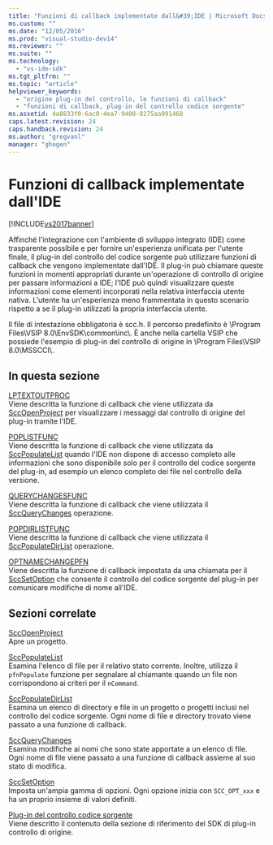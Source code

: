 ```yaml
---
title: "Funzioni di callback implementate dall&#39;IDE | Microsoft Docs"
ms.custom: ""
ms.date: "12/05/2016"
ms.prod: "visual-studio-dev14"
ms.reviewer: ""
ms.suite: ""
ms.technology: 
  - "vs-ide-sdk"
ms.tgt_pltfrm: ""
ms.topic: "article"
helpviewer_keywords: 
  - "origine plug-in del controllo, le funzioni di callback"
  - "funzioni di callback, plug-in del controllo codice sorgente"
ms.assetid: 4a8833f0-6ac0-4ea7-9400-8275aa991468
caps.latest.revision: 24
caps.handback.revision: 24
ms.author: "gregvanl"
manager: "ghogen"
---
```

# Funzioni di callback implementate dall&#39;IDE
[!INCLUDE[vs2017banner](../code-quality/includes/vs2017banner.md)]

Affinché l'integrazione con l'ambiente di sviluppo integrato \(IDE\) come trasparente possibile e per fornire un'esperienza unificata per l'utente finale, il plug\-in del controllo del codice sorgente può utilizzare funzioni di callback che vengono implementate dall'IDE. Il plug\-in può chiamare queste funzioni in momenti appropriati durante un'operazione di controllo di origine per passare informazioni a IDE; l'IDE può quindi visualizzare queste informazioni come elementi incorporati nella relativa interfaccia utente nativa. L'utente ha un'esperienza meno frammentata in questo scenario rispetto a se il plug\-in utilizzati la propria interfaccia utente.  
  
 Il file di intestazione obbligatoria è scc.h. Il percorso predefinito è \\Program Files\\VSIP 8.0\\EnvSDK\\common\\inc\\. È anche nella cartella VSIP che possiede l'esempio di plug\-in del controllo di origine in \\Program Files\\VSIP 8.0\\MSSCCI\\.  
  
## In questa sezione  
 [LPTEXTOUTPROC](../extensibility/lptextoutproc.md)  
 Viene descritta la funzione di callback che viene utilizzata da [SccOpenProject](../extensibility/sccopenproject-function.md) per visualizzare i messaggi dal controllo di origine del plug\-in tramite l'IDE.  
  
 [POPLISTFUNC](../extensibility/poplistfunc.md)  
 Viene descritta la funzione di callback che viene utilizzata da [SccPopulateList](../extensibility/sccpopulatelist-function.md) quando l'IDE non dispone di accesso completo alle informazioni che sono disponibile solo per il controllo del codice sorgente del plug\-in, ad esempio un elenco completo dei file nel controllo della versione.  
  
 [QUERYCHANGESFUNC](../extensibility/querychangesfunc.md)  
 Viene descritta la funzione di callback che viene utilizzata il [SccQueryChanges](../extensibility/sccquerychanges-function.md) operazione.  
  
 [POPDIRLISTFUNC](../extensibility/popdirlistfunc.md)  
 Viene descritta la funzione di callback che viene utilizzata il [SccPopulateDirList](../extensibility/sccpopulatedirlist-function.md) operazione.  
  
 [OPTNAMECHANGEPFN](../extensibility/optnamechangepfn.md)  
 Viene descritta la funzione di callback impostata da una chiamata per il [SccSetOption](../extensibility/sccsetoption-function.md) che consente il controllo del codice sorgente del plug\-in per comunicare modifiche di nome all'IDE.  
  
## Sezioni correlate  
 [SccOpenProject](../extensibility/sccopenproject-function.md)  
 Apre un progetto.  
  
 [SccPopulateList](../extensibility/sccpopulatelist-function.md)  
 Esamina l'elenco di file per il relativo stato corrente. Inoltre, utilizza il `pfnPopulate` funzione per segnalare al chiamante quando un file non corrispondono ai criteri per il `nCommand`.  
  
 [SccPopulateDirList](../extensibility/sccpopulatedirlist-function.md)  
 Esamina un elenco di directory e file in un progetto o progetti inclusi nel controllo del codice sorgente. Ogni nome di file e directory trovato viene passato a una funzione di callback.  
  
 [SccQueryChanges](../extensibility/sccquerychanges-function.md)  
 Esamina modifiche ai nomi che sono state apportate a un elenco di file. Ogni nome di file viene passato a una funzione di callback assieme al suo stato di modifica.  
  
 [SccSetOption](../extensibility/sccsetoption-function.md)  
 Imposta un'ampia gamma di opzioni. Ogni opzione inizia con `SCC_OPT_xxx` e ha un proprio insieme di valori definiti.  
  
 [Plug\-in del controllo codice sorgente](../extensibility/source-control-plug-ins.md)  
 Viene descritto il contenuto della sezione di riferimento del SDK di plug\-in controllo di origine.